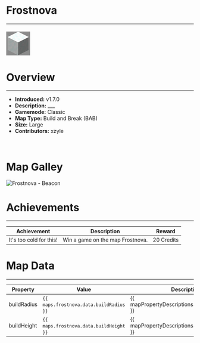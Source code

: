<!-- replace _map_ with the actual map name -->
<!-- change gamemode type for the Map data description  -->
# Frostnova

***

#### ![frostnovaicon](../assets/maps/frostnova/frostnova-icon.jpg)

# Overview
***
- **Introduced:** v1.7.0
- **Description:** ___
- **Gamemode:** Classic
- **Map Type:** Build and Break (BAB)
- **Size:** Large
- **Contributors:** xzyle

<br />  

# Map Galley
![Frostnova - Beacon](../assets/maps/frostnova/ '')

# Achievements
***

| Achievement | Description | Reward |
| ----- | ----- | ------ |
| It's too cold for this! | Win a game on the map Frostnova. | 20 Credits |



# Map Data
***

| Property | Value | Description |
| ----------- | ----------- | ------ |
| buildRadius |`{{ maps.frostnova.data.buildRadius }}`| {{ mapPropertyDescriptions.buildRadius.classic }} |
| buildHeight |`{{ maps.frostnova.data.buildHeight }}`| {{ mapPropertyDescriptions.buildHeight.classic }} |